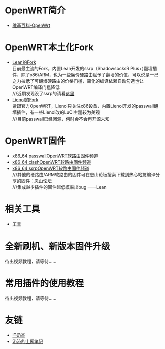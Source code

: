 # OpenWRT简介               
* [维基百科-OpenWrt](https://zh.wikipedia.org/wiki/OpenWrt)          

# OpenWRT本土化Fork                
* [Lean的Fork](https://github.com/coolsnowwolf/lede)            
目前最主流的Fork，内置Lean开发的ssrp（ShadowsocksR Plus+)翻墙插件，除了x86/ARM，也为一些廉价硬路由赋予了翻墙的价值，可以说是一己之力拉低了可翻墙硬路由的价格门槛，简化的编译依赖自动勾选也让OpenWRT编译门槛降低          
///近期发现没了ssrp的请看[这里](https://github.com/coolsnowwolf/lede/blob/master/feeds.conf.default)                 
* [Lienol的Fork](https://github.com/Lienol/openwrt)              
紧跟官方OpenWRT，Lienol只关注x86设备，内置Lienol开发的passwall翻墙插件，有一些Lienol改的LuCI主题较为美观                 
///目前passwall已经闭源，何时会不会再开源未知                                      

# OpenWRT固件         
* [x86_64 passwallOpenWRT软路由固件频道](https://t.me/passwallOpenWRT233)         
* [x86_64 clashOpenWRT软路由固件频道](https://t.me/clashOpenWRT233)        
* [x86_64 ssrpOpenWRT软路由固件频道](https://t.me/ssrpOpenWRT)          
///其他的硬路由/ARM软路由的固件可在恩山论坛搜索下载到热心站友编译分享的固件：[恩山论坛](https://www.right.com.cn/forum/forum-72-1.html)      
///集成越少插件的固件越低概率出bug ——Lean               

# 相关工具         
* [工具](https://opisthebest.github.io/tool/)                         

# 全新刷机、新版本固件升级                  
待出视频教程，请等待......           

# 常用插件的使用教程                   
待出视频教程，请等待......                    

# 友链             
* [IT奶爸](https://www.youtube.com/c/IT%E5%A5%B6%E7%88%B8/videos)         
* [沁沁的上网笔记](https://quickvideosharing.github.io/note/)               










